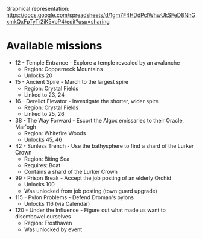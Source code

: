 Graphical representation: https://docs.google.com/spreadsheets/d/1gm7F4HDdPcIWhwUkSFeD8NhGxmkQxFpTyTr2iK5xbP4/edit?usp=sharing

# Available missions

- 12 - Temple Entrance - Explore a temple revealed by an avalanche
  - Region: Copperneck Mountains
  - Unlocks 20
- 15 - Ancient Spire - March to the largest spire
  - Region: Crystal Fields
  - Linked to 23, 24
- 16 - Derelict Elevator - Investigate the shorter, wider spire
  - Region: Crystal Fields
  - Linked to 25, 26
- 38 - The Way Forward - Escort the Algox emissaries to their Oracle, Mar'ogh
  - Region: Whitefire Woods
  - Unlocks 45, 46
- 42 - Sunless Trench - Use the bathysphere to find a shard of the Lurker Crown
  - Region: Biting Sea
  - Requires: Boat
  - Contains a shard of the Lurker Crown
- 99 - Prison Break - Accept the job posting of an elderly Orchid
  - Unlocks 100
  - Was unlocked from job posting (town guard upgrade)
- 115 - Pylon Problems - Defend Droman's pylons
  - Unlocks 116 (via Calendar)
- 120 - Under the Influence - Figure out what made us want to disembowel ourselves
  - Region: Frosthaven
  - Was unlocked by event
